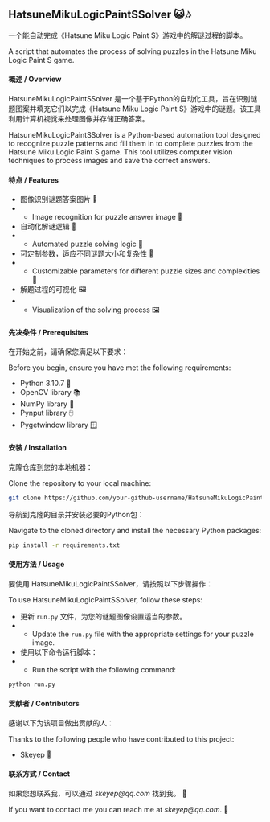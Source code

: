 ## HatsuneMikuLogicPaintSSolver 😺🎶

一个能自动完成《Hatsune Miku Logic Paint S》游戏中的解谜过程的脚本。

A script that automates the process of solving puzzles in the Hatsune Miku Logic Paint S game.

#### 概述 / Overview

HatsuneMikuLogicPaintSSolver 是一个基于Python的自动化工具，旨在识别谜题图案并填充它们以完成《Hatsune Miku Logic Paint S》游戏中的谜题。该工具利用计算机视觉来处理图像并存储正确答案。

HatsuneMikuLogicPaintSSolver is a Python-based automation tool designed to recognize puzzle patterns and fill them in to complete puzzles from the Hatsune Miku Logic Paint S game. This tool utilizes computer vision techniques to process images and save the correct answers.

#### 特点 / Features

- 图像识别谜题答案图片 📸
- - Image recognition for puzzle answer image 📸
- 自动化解谜逻辑 🧠
- - Automated puzzle solving logic 🧠
- 可定制参数，适应不同谜题大小和复杂性 🔧
- - Customizable parameters for different puzzle sizes and complexities 🔧
- 解题过程的可视化 🖼️
- - Visualization of the solving process 🖼️

#### 先决条件 / Prerequisites

在开始之前，请确保您满足以下要求： 

Before you begin, ensure you have met the following requirements:

- Python 3.10.7 🐍
- OpenCV library 📚
- NumPy library 🔢
- Pynput library 🖱️
- Pygetwindow library 🪟

#### 安装 / Installation

克隆仓库到您的本地机器：

Clone the repository to your local machine:

```bash
git clone https://github.com/your-github-username/HatsuneMikuLogicPaintSSolver.git
```

导航到克隆的目录并安装必要的Python包：

Navigate to the cloned directory and install the necessary Python packages:

```bash
pip install -r requirements.txt
```

#### 使用方法 / Usage

要使用 HatsuneMikuLogicPaintSSolver，请按照以下步骤操作：

To use HatsuneMikuLogicPaintSSolver, follow these steps:

- 更新 `run.py` 文件，为您的谜题图像设置适当的参数。
- - Update the `run.py` file with the appropriate settings for your puzzle image.
- 使用以下命令运行脚本：
- - Run the script with the following command:

```bash
python run.py
```


#### 贡献者 / Contributors

感谢以下为该项目做出贡献的人：

Thanks to the following people who have contributed to this project:

- Skeyep 🌟

#### 联系方式 / Contact

如果您想联系我，可以通过 _skeyep@qq.com_ 找到我。 📧

If you want to contact me you can reach me at _skeyep@qq.com_. 📧